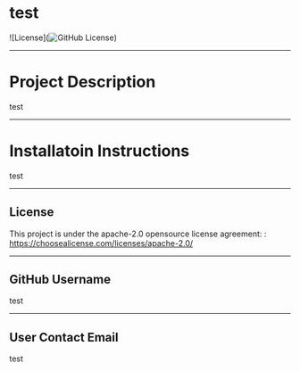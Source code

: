 # test
  
  ![License](![GitHub License](https://img.shields.io/badge/License-apache_2.0-informational))

  ---

  # Project Description 
  test

  ---

  # Installatoin Instructions
  test

  ---

  ## License
  This project is under the apache-2.0 opensource license agreement: :
  https://choosealicense.com/licenses/apache-2.0/

  ---

  ## GitHub Username
  test

  ---

  ## User Contact Email
  test
  

  